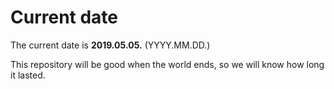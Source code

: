 # Current date

The current date is **2019.05.05.** (YYYY.MM.DD.)

This repository will be good when the world ends, so we will know how long it lasted.